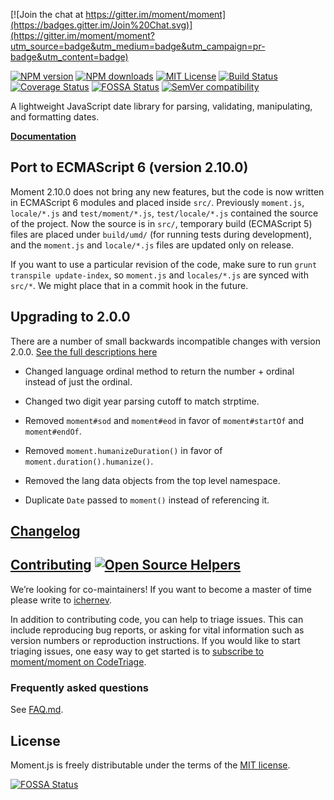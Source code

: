 [![Join the chat at https://gitter.im/moment/moment](https://badges.gitter.im/Join%20Chat.svg)](https://gitter.im/moment/moment?utm_source=badge&utm_medium=badge&utm_campaign=pr-badge&utm_content=badge)

[![NPM version](http://img.shields.io/npm/v/moment.svg?style=flat)](https://npmjs.org/package/moment) [![NPM downloads](http://img.shields.io/npm/dm/moment.svg?style=flat)](https://npmcharts.com/compare/moment?minimal=true) [![MIT License](http://img.shields.io/badge/license-MIT-blue.svg?style=flat)](LICENSE) [![Build Status](http://img.shields.io/travis/moment/moment/develop.svg?style=flat)](http://travis-ci.org/moment/moment) [![Coverage Status](https://coveralls.io/repos/moment/moment/badge.svg?branch=develop)](https://coveralls.io/r/moment/moment?branch=develop) [![FOSSA Status](https://app.fossa.io/api/projects/git%2Bhttps%3A%2F%2Fgithub.com%2Fmoment%2Fmoment.svg?type=shield)](https://app.fossa.io/projects/git%2Bhttps%3A%2F%2Fgithub.com%2Fmoment%2Fmoment?ref=badge_shield) [![SemVer compatibility](https://api.dependabot.com/badges/compatibility_score?dependency-name=moment&package-manager=npm_and_yarn&version-scheme=semver)](https://dependabot.com/compatibility-score.html?dependency-name=moment&package-manager=npm_and_yarn&version-scheme=semver)

A lightweight JavaScript date library for parsing, validating, manipulating, and formatting dates.

**[Documentation](http://momentjs.com/docs/)**

Port to ECMAScript 6 (version 2.10.0)
-------------------------------------

Moment 2.10.0 does not bring any new features, but the code is now written in ECMAScript 6 modules and placed inside `src/`. Previously `moment.js`, `locale/*.js` and `test/moment/*.js`, `test/locale/*.js` contained the source of the project. Now the source is in `src/`, temporary build (ECMAScript 5) files are placed under `build/umd/` (for running tests during development), and the `moment.js` and `locale/*.js` files are updated only on release.

If you want to use a particular revision of the code, make sure to run `grunt transpile update-index`, so `moment.js` and `locales/*.js` are synced with `src/*`. We might place that in a commit hook in the future.

Upgrading to 2.0.0
------------------

There are a number of small backwards incompatible changes with version 2.0.0. [See the full descriptions here](https://gist.github.com/timrwood/e72f2eef320ed9e37c51#backwards-incompatible-changes)

-   Changed language ordinal method to return the number + ordinal instead of just the ordinal.

-   Changed two digit year parsing cutoff to match strptime.

-   Removed `moment#sod` and `moment#eod` in favor of `moment#startOf` and `moment#endOf`.

-   Removed `moment.humanizeDuration()` in favor of `moment.duration().humanize()`.

-   Removed the lang data objects from the top level namespace.

-   Duplicate `Date` passed to `moment()` instead of referencing it.

[Changelog](https://github.com/moment/moment/blob/develop/CHANGELOG.md)
-----------------------------------------------------------------------

[Contributing](https://github.com/moment/moment/blob/develop/CONTRIBUTING.md) [![Open Source Helpers](https://www.codetriage.com/moment/moment/badges/users.svg)](https://www.codetriage.com/moment/moment)
-----------------------------------------------------------------------------------------------------------------------------------------------------------------------------------------------------------

We’re looking for co-maintainers! If you want to become a master of time please write to [ichernev](https://github.com/ichernev).

In addition to contributing code, you can help to triage issues. This can include reproducing bug reports, or asking for vital information such as version numbers or reproduction instructions. If you would like to start triaging issues, one easy way to get started is to [subscribe to moment/moment on CodeTriage](https://www.codetriage.com/moment/moment).

### Frequently asked questions

See [FAQ.md](FAQ.md).

License
-------

Moment.js is freely distributable under the terms of the [MIT license](https://github.com/moment/moment/blob/develop/LICENSE).

[![FOSSA Status](https://app.fossa.io/api/projects/git%2Bhttps%3A%2F%2Fgithub.com%2Fmoment%2Fmoment.svg?type=large)](https://app.fossa.io/projects/git%2Bhttps%3A%2F%2Fgithub.com%2Fmoment%2Fmoment?ref=badge_large)
